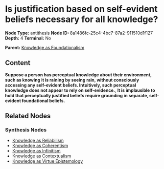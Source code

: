 # Is justification based on self-evident beliefs necessary for all knowledge?

**Node Type:** antithesis
**Node ID:** 8a1486fc-25c4-4bc7-87a2-911510d1f127
**Depth:** 4
**Terminal:** No

**Parent:** [Knowledge as Foundationalism](knowledge-as-foundationalism-synthesis-2e39cca9-9c37-4046-a407-617d54eefacd.md)

## Content

**Suppose a person has perceptual knowledge about their environment, such as knowing it is raining by seeing rain, without consciously accessing any self-evident beliefs. Intuitively, such perceptual knowledge does not appear to rely on self-evidence.**, **It is implausible to hold that perceptually justified beliefs require grounding in separate, self-evident foundational beliefs.**

## Related Nodes

### Synthesis Nodes

- [Knowledge as Reliabilism](knowledge-as-reliabilism-synthesis-f7b68085-bb5f-4b50-8b92-fd58ae74484b.md)
- [Knowledge as Coherentism](knowledge-as-coherentism-synthesis-5ab9db83-589c-4df7-a7a5-ac4644414caf.md)
- [Knowledge as Infinitism](knowledge-as-infinitism-synthesis-4e920fa7-3cb6-4cdc-80a5-c8613f703819.md)
- [Knowledge as Contextualism](knowledge-as-contextualism-synthesis-385b6f55-0eb3-4638-94ea-9eba4b392bdb.md)
- [Knowledge as Virtue Epistemology](knowledge-as-virtue-epistemology-synthesis-389fd08e-b770-4a7a-8c53-23629e2b9ee9.md)
